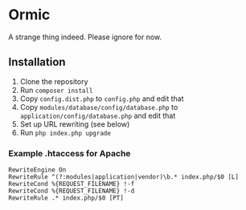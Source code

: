 Ormic
=====

A strange thing indeed. Please ignore for now.

## Installation

1. Clone the repository
2. Run `composer install`
3. Copy `config.dist.php` to `config.php` and edit that
4. Copy `modules/database/config/database.php` to `application/config/database.php` and edit that
5. Set up URL rewriting (see below)
6. Run `php index.php upgrade`

### Example .htaccess for Apache

	RewriteEngine On
	RewriteRule ^(?:modules|application|vendor)\b.* index.php/$0 [L]
	RewriteCond %{REQUEST_FILENAME} !-f
	RewriteCond %{REQUEST_FILENAME} !-d
	RewriteRule .* index.php/$0 [PT]

